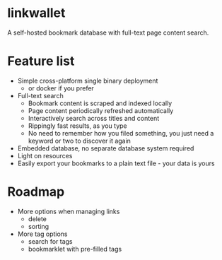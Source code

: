 # linkwallet

A self-hosted bookmark database with full-text page content search.

# Feature list

* Simple cross-platform single binary deployment
  * or docker if you prefer
* Full-text search
  * Bookmark content is scraped and indexed locally
  * Page content periodically refreshed automatically
  * Interactively search across titles and content
  * Rippingly fast results, as you type
  * No need to remember how you filed something, you just need a keyword
    or two to discover it again
* Embedded database, no separate database system required
* Light on resources
* Easily export your bookmarks to a plain text file - your data is yours

# Roadmap

* More options when managing links
  * delete
  * sorting
* More tag options
  * search for tags
  * bookmarklet with pre-filled tags